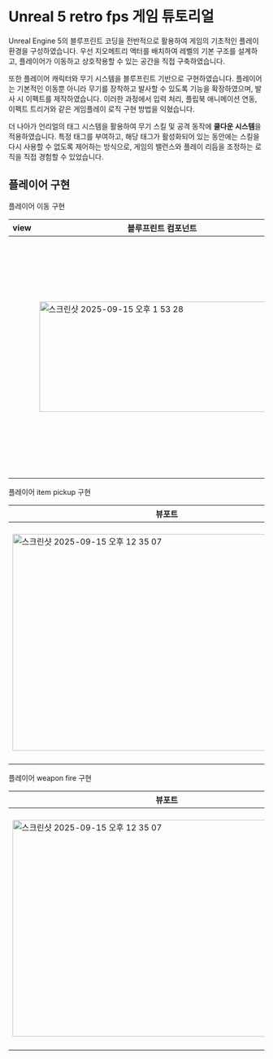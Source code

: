# Unreal 5 retro fps 게임 튜토리얼

Unreal Engine 5의 블루프린트 코딩을 전반적으로 활용하여 게임의 기초적인 플레이 환경을 구성하였습니다. 우선 지오메트리 액터를 배치하여 레벨의 기본 구조를 설계하고, 플레이어가 이동하고 상호작용할 수 있는 공간을 직접 구축하였습니다.

또한 플레이어 캐릭터와 무기 시스템을 블루프린트 기반으로 구현하였습니다. 플레이어는 기본적인 이동뿐 아니라 무기를 장착하고 발사할 수 있도록 기능을 확장하였으며, 발사 시 이펙트를 제작하였습니다. 이러한 과정에서 입력 처리, 플립북 애니메이션 연동, 이펙트 트리거와 같은 게임플레이 로직 구현 방법을 익혔습니다.

더 나아가 언리얼의 태그 시스템을 활용하여 무기 스킬 및 공격 동작에 **쿨다운 시스템**을 적용하였습니다. 특정 태그를 부여하고, 해당 태그가 활성화되어 있는 동안에는 스킬을 다시 사용할 수 없도록 제어하는 방식으로, 게임의 밸런스와 플레이 리듬을 조정하는 로직을 직접 경험할 수 있었습니다.

## 플레이어 구현

플레이어 이동 구현


| view | 블루프린트 컴포넌트 | gdscript |
|---|---|---|
|  | <img width="483" height="217" alt="스크린샷 2025-09-15 오후 1 53 28" src="https://github.com/user-attachments/assets/240257c0-c61e-4fa6-a012-aba7f7b7ca71" /> | <img width="484" height="469" alt="스크린샷 2025-09-15 오후 12 35 54" src="https://github.com/user-attachments/assets/0153fc19-495f-40e2-b440-a182fcf5a5f3" /> |

플레이어 item pickup 구현

| 뷰포트 | GameOver | gdscript |
|---|---|---|
| <img width="607" height="426" alt="스크린샷 2025-09-15 오후 12 35 07" src="https://github.com/user-attachments/assets/6d0a5412-8f68-4be0-bb00-aef1bbe626e6" /> | <img width="440" height="364" alt="스크린샷 2025-09-15 오후 12 35 22" src="https://github.com/user-attachments/assets/5e18caf1-efa2-4a15-9202-f7ad9d712c61" /> | <img width="484" height="469" alt="스크린샷 2025-09-15 오후 12 35 54" src="https://github.com/user-attachments/assets/0153fc19-495f-40e2-b440-a182fcf5a5f3" /> |

플레이어 weapon fire 구현

| 뷰포트 | GameOver | gdscript |
|---|---|---|
| <img width="607" height="426" alt="스크린샷 2025-09-15 오후 12 35 07" src="https://github.com/user-attachments/assets/6d0a5412-8f68-4be0-bb00-aef1bbe626e6" /> | <img width="440" height="364" alt="스크린샷 2025-09-15 오후 12 35 22" src="https://github.com/user-attachments/assets/5e18caf1-efa2-4a15-9202-f7ad9d712c61" /> | <img width="484" height="469" alt="스크린샷 2025-09-15 오후 12 35 54" src="https://github.com/user-attachments/assets/0153fc19-495f-40e2-b440-a182fcf5a5f3" /> |
